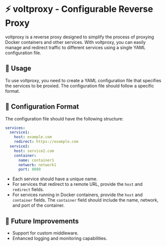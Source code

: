 # ⚡ voltproxy - Configurable Reverse Proxy

voltproxy is a reverse proxy designed to simplify the process of proxying Docker containers and other services.
With voltproxy, you can easily manage and redirect traffic to different services using a single YAML configuration file.

## 📝 Usage

To use voltproxy, you need to create a YAML configuration file that specifies the services to be proxied.
The configuration file should follow a specific format.

## 🔧 Configuration Format

The configuration file should have the following structure:

```yaml
services:
  service1:
    host: example.com
    redirect: https://example.com
  service2:
    host: service2.com
    container:
      name: container1
      network: network1
      port: 8080
```

- Each service should have a unique name.
- For services that redirect to a remote URL, provide the `host` and `redirect` fields.
- For services running in Docker containers, provide the `host` and `container` fields.
  The `container` field should include the name, network, and port of the container.

## 🌟 Future Improvements

- Support for custom middleware.
- Enhanced logging and monitoring capabilities.
